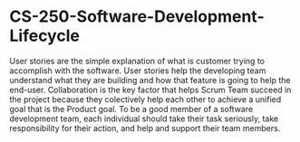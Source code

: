 # CS-250-Software-Development-Lifecycle
User stories are the simple explanation of what is customer trying to accomplish with the software. User stories help the developing team understand 
what they are building and how that feature is going to help the end-user. Collaboration is the key factor that helps Scrum Team succeed in the project
because they colectively help each other to achieve a unified goal that is the Product goal. To be a good member of a software development team, each 
individual should take their task seriously, take responsibility for their action, and help and support their team members.
